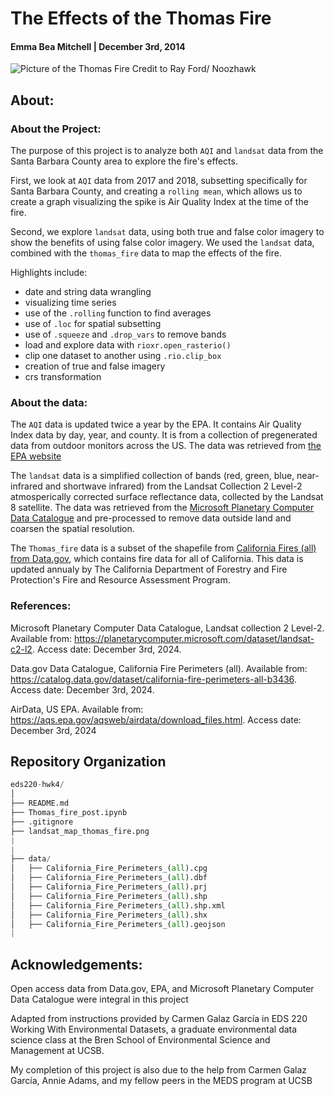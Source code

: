 # The Effects of the Thomas Fire

#### Emma Bea Mitchell | December 3rd, 2014


<img title="Thomas Fire credit of Ray Ford / Noozhawk" alt="Picture of the Thomas Fire" src="https://news.ucsb.edu/sites/default/files/styles/large_2340x1212/public/2023-11/Thomas-Fire-Faria-Beach-cropped-Noozhawk.jpg?itok=YGnOu1vN">
Credit to Ray Ford/ Noozhawk

## About: 
### About the Project:

The purpose of this project is to analyze both `AQI` and `landsat` data from the Santa Barbara County area to explore the fire's effects. 

First, we look at `AQI` data from 2017 and 2018, subsetting specifically for Santa Barbara County, and creating a `rolling mean`, which allows us to create a graph visualizing the spike is Air Quality Index at the time of the fire. 

Second, we explore `landsat` data, using both true and false color imagery to show the benefits of using false color imagery. We used the `landsat` data, combined with the `thomas_fire` data to map the effects of the fire. 


Highlights include:
- date and string data wrangling
- visualizing time series
- use of the `.rolling` function to find averages
- use of `.loc` for spatial subsetting
- use of `.squeeze` and `.drop_vars` to remove bands
- load and explore data with `rioxr.open_rasterio()`
- clip one dataset to another using `.rio.clip_box`
- creation of true and false imagery
- crs transformation

### About the data:

The `AQI` data is updated twice a year by the EPA. It contains Air Quality Index data by day, year, and county. It is from a collection of pregenerated data from outdoor monitors across the US. The data was retrieved from [the EPA website](https://aqs.epa.gov/aqsweb/airdata/download_files.html)

The `landsat` data is a simplified collection of bands (red, green, blue, near-infrared and shortwave infrared) from the Landsat Collection 2 Level-2 atmosperically corrected surface reflectance data, collected by the Landsat 8 satellite. The data was retrieved from the [Microsoft Planetary Computer Data Catalogue](https://planetarycomputer.microsoft.com/dataset/landsat-c2-l2) and pre-processed to remove data outside land and coarsen the spatial resolution. 

The `Thomas_fire` data is a subset of the shapefile from [California Fires (all) from Data.gov](https://catalog.data.gov/dataset/california-fire-perimeters-all-b3436), which contains fire data for all of California. This data is updated annualy by The California Department of Forestry and Fire Protection's Fire and Resource Assessment Program.

### References:

Microsoft Planetary Computer Data Catalogue, Landsat collection 2 Level-2. Available from: https://planetarycomputer.microsoft.com/dataset/landsat-c2-l2. Access date: December 3rd, 2024.

Data.gov Data Catalogue, California Fire Perimeters (all). Available from: https://catalog.data.gov/dataset/california-fire-perimeters-all-b3436. Access date: December 3rd, 2024.

AirData, US EPA. Available from:  https://aqs.epa.gov/aqsweb/airdata/download_files.html. Access date: December 3rd, 2024


## Repository Organization
``` python
eds220-hwk4/
│
├── README.md                     
├── Thomas_fire_post.ipynb                      
├── .gitignore                    
├── landsat_map_thomas_fire.png
|
|
├── data/
│   ├── California_Fire_Perimeters_(all).cpg
│   ├── California_Fire_Perimeters_(all).dbf
│   ├── California_Fire_Perimeters_(all).prj
│   ├── California_Fire_Perimeters_(all).shp
│   ├── California_Fire_Perimeters_(all).shp.xml
│   ├── California_Fire_Perimeters_(all).shx
│   ├── California_Fire_Perimeters_(all).geojson
|
```
## Acknowledgements:

Open access data from Data.gov, EPA, and Microsoft Planetary Computer Data Catalogue were integral in this project

Adapted from instructions provided by Carmen Galaz García in EDS 220 Working With Environmental Datasets, a graduate environmental data science class at the Bren School of Environmental Science and Management at UCSB. 

My completion of this project is also due to the help from Carmen Galaz García, Annie Adams, and my fellow peers in the MEDS program at UCSB
